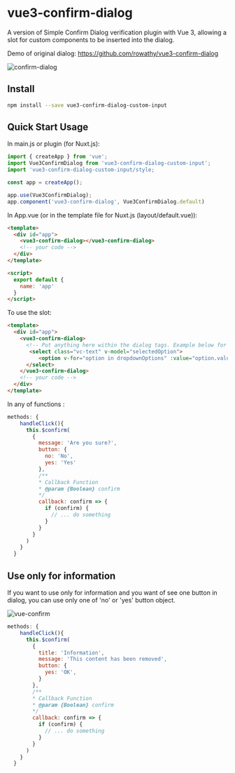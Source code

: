 # vue3-confirm-dialog

A version of Simple Confirm Dialog verification plugin with Vue 3, allowing a slot for custom components to be inserted into the dialog.

Demo of original dialog: https://github.com/rowathy/vue3-confirm-dialog

![confirm-dialog](https://raw.githubusercontent.com/rowathy/vue3-confirm-dialog/main/src/assets/confirm-dialog.png)


## Install

```bash
npm install --save vue3-confirm-dialog-custom-input
```

## Quick Start Usage

In main.js or plugin (for Nuxt.js):

```js
import { createApp } from 'vue';
import Vue3ConfirmDialog from 'vue3-confirm-dialog-custom-input';
import 'vue3-confirm-dialog-custom-input/style;

const app = createApp();

app.use(Vue3ConfirmDialog);
app.component('vue3-confirm-dialog', Vue3ConfirmDialog.default)
```
In App.vue (or in the template file for Nuxt.js (layout/default.vue)):

```html
<template>
  <div id="app">
    <vue3-confirm-dialog></vue3-confirm-dialog>
    <!-- your code -->
  </div>
</template>

<script>
  export default {
    name: 'app'
  }
</script>
```
To use the slot:
```html
<template>
  <div id="app">
    <vue3-confirm-dialog>
      <!-- Put anything here within the dialog tags. Example below for a dropdown within the dialog: -->
       <select class="vc-text" v-model="selectedOption">
          <option v-for="option in dropdownOptions" :value="option.value" :key="option">{{ option.text }}</option>
      </select>
    </vue3-confirm-dialog>
    <!-- your code -->
  </div>
</template>
```

In any of functions :

```js
methods: {
    handleClick(){
      this.$confirm(
        {
          message: 'Are you sure?',
          button: {
            no: 'No',
            yes: 'Yes'
          },
          /**
          * Callback Function
          * @param {Boolean} confirm
          */
          callback: confirm => {
            if (confirm) {
              // ... do something
            }
          }
        }
      )
    }
  }
```

## Use only for information

If you want to use only for information and you want of see one button in dialog, you can use only one of 'no' or 'yes' button object.

![vue-confirm](https://media.giphy.com/media/U3y0rmoC4SUySJxJqL/giphy.gif)

```js
methods: {
    handleClick(){
      this.$confirm(
        {
          title: 'Information',
          message: 'This content has been removed',
          button: {
          	yes: 'OK',
          }
        },
        /**
        * Callback Function
        * @param {Boolean} confirm
        */
        callback: confirm => {
          if (confirm) {
            // ... do something
          }
        }
      )
    }
  }
```
